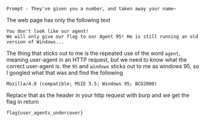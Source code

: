`Prompt - They've given you a number, and taken away your name~`

The web page has only the following text 
```
You don't look like our agent!
We will only give our flag to our Agent 95! He is still running an old version of Windows...
```

The thing that sticks out to me is the repeated use of the word `agent`, meaning user-agent in an HTTP request, but we need to know what the correct user-agent is. the `95` and `windows` sticks out to me as windows 95, so I googled what that was and find the following

`Mozilla/4.0 (compatible; MSIE 5.5; Windows 95; BCD2000)`

Replace that as the header in your http request with burp and we get the flag in return


`flag{user_agents_undercover}`